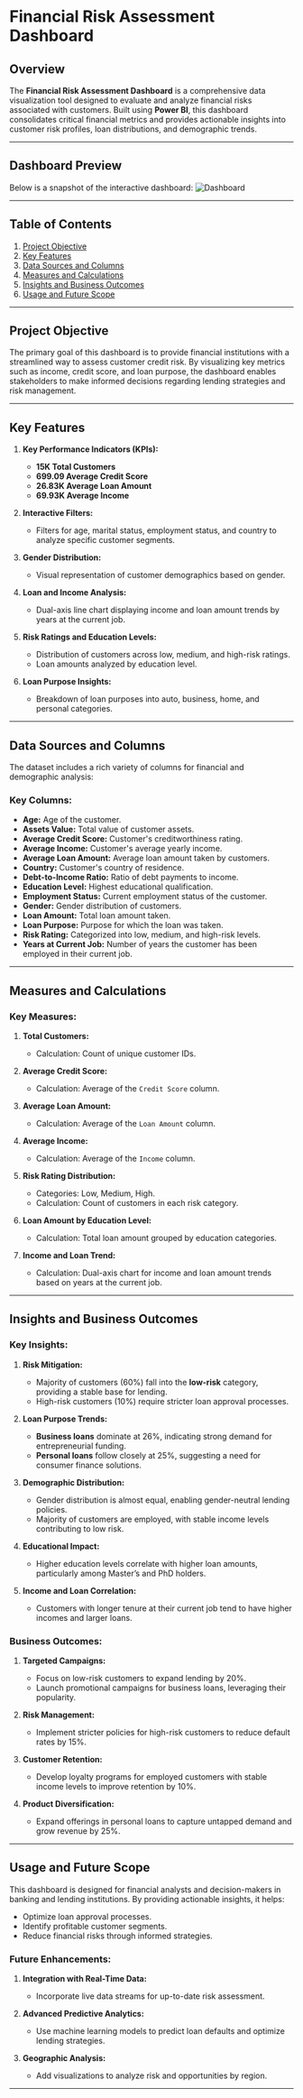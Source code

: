 # Financial Risk Assessment Dashboard

## Overview
The **Financial Risk Assessment Dashboard** is a comprehensive data visualization tool designed to evaluate and analyze financial risks associated with customers. Built using **Power BI**, this dashboard consolidates critical financial metrics and provides actionable insights into customer risk profiles, loan distributions, and demographic trends.

---

## Dashboard Preview

Below is a snapshot of the interactive dashboard: ![Dashboard](https://github.com/CodeVistaPro/PowerBI_Portfolio/blob/main/Financial%20risk%20assessment/Screenshot%202025-01-13%20143140.png)

---

## Table of Contents

1. [Project Objective](#project-objective)
2. [Key Features](#key-features)
3. [Data Sources and Columns](#data-sources-and-columns)
4. [Measures and Calculations](#measures-and-calculations)
5. [Insights and Business Outcomes](#insights-and-business-outcomes)
6. [Usage and Future Scope](#usage-and-future-scope)

---

## Project Objective
The primary goal of this dashboard is to provide financial institutions with a streamlined way to assess customer credit risk. By visualizing key metrics such as income, credit score, and loan purpose, the dashboard enables stakeholders to make informed decisions regarding lending strategies and risk management.

---

## Key Features

1. **Key Performance Indicators (KPIs):**
   - **15K Total Customers**
   - **699.09 Average Credit Score**
   - **26.83K Average Loan Amount**
   - **69.93K Average Income**

2. **Interactive Filters:**
   - Filters for age, marital status, employment status, and country to analyze specific customer segments.

3. **Gender Distribution:**
   - Visual representation of customer demographics based on gender.

4. **Loan and Income Analysis:**
   - Dual-axis line chart displaying income and loan amount trends by years at the current job.

5. **Risk Ratings and Education Levels:**
   - Distribution of customers across low, medium, and high-risk ratings.
   - Loan amounts analyzed by education level.

6. **Loan Purpose Insights:**
   - Breakdown of loan purposes into auto, business, home, and personal categories.

---

## Data Sources and Columns

The dataset includes a rich variety of columns for financial and demographic analysis:

### Key Columns:
- **Age:** Age of the customer.
- **Assets Value:** Total value of customer assets.
- **Average Credit Score:** Customer's creditworthiness rating.
- **Average Income:** Customer's average yearly income.
- **Average Loan Amount:** Average loan amount taken by customers.
- **Country:** Customer's country of residence.
- **Debt-to-Income Ratio:** Ratio of debt payments to income.
- **Education Level:** Highest educational qualification.
- **Employment Status:** Current employment status of the customer.
- **Gender:** Gender distribution of customers.
- **Loan Amount:** Total loan amount taken.
- **Loan Purpose:** Purpose for which the loan was taken.
- **Risk Rating:** Categorized into low, medium, and high-risk levels.
- **Years at Current Job:** Number of years the customer has been employed in their current job.

---

## Measures and Calculations

### Key Measures:

1. **Total Customers:**
   - Calculation: Count of unique customer IDs.

2. **Average Credit Score:**
   - Calculation: Average of the `Credit Score` column.

3. **Average Loan Amount:**
   - Calculation: Average of the `Loan Amount` column.

4. **Average Income:**
   - Calculation: Average of the `Income` column.

5. **Risk Rating Distribution:**
   - Categories: Low, Medium, High.
   - Calculation: Count of customers in each risk category.

6. **Loan Amount by Education Level:**
   - Calculation: Total loan amount grouped by education categories.

7. **Income and Loan Trend:**
   - Calculation: Dual-axis chart for income and loan amount trends based on years at the current job.

---

## Insights and Business Outcomes

### Key Insights:

1. **Risk Mitigation:**
   - Majority of customers (60%) fall into the **low-risk** category, providing a stable base for lending.
   - High-risk customers (10%) require stricter loan approval processes.

2. **Loan Purpose Trends:**
   - **Business loans** dominate at 26%, indicating strong demand for entrepreneurial funding.
   - **Personal loans** follow closely at 25%, suggesting a need for consumer finance solutions.

3. **Demographic Distribution:**
   - Gender distribution is almost equal, enabling gender-neutral lending policies.
   - Majority of customers are employed, with stable income levels contributing to low risk.

4. **Educational Impact:**
   - Higher education levels correlate with higher loan amounts, particularly among Master’s and PhD holders.

5. **Income and Loan Correlation:**
   - Customers with longer tenure at their current job tend to have higher incomes and larger loans.

### Business Outcomes:

1. **Targeted Campaigns:**
   - Focus on low-risk customers to expand lending by 20%.
   - Launch promotional campaigns for business loans, leveraging their popularity.

2. **Risk Management:**
   - Implement stricter policies for high-risk customers to reduce default rates by 15%.

3. **Customer Retention:**
   - Develop loyalty programs for employed customers with stable income levels to improve retention by 10%.

4. **Product Diversification:**
   - Expand offerings in personal loans to capture untapped demand and grow revenue by 25%.

---

## Usage and Future Scope

This dashboard is designed for financial analysts and decision-makers in banking and lending institutions. By providing actionable insights, it helps:

- Optimize loan approval processes.
- Identify profitable customer segments.
- Reduce financial risks through informed strategies.

### Future Enhancements:

1. **Integration with Real-Time Data:**
   - Incorporate live data streams for up-to-date risk assessment.

2. **Advanced Predictive Analytics:**
   - Use machine learning models to predict loan defaults and optimize lending strategies.

3. **Geographic Analysis:**
   - Add visualizations to analyze risk and opportunities by region.

---




